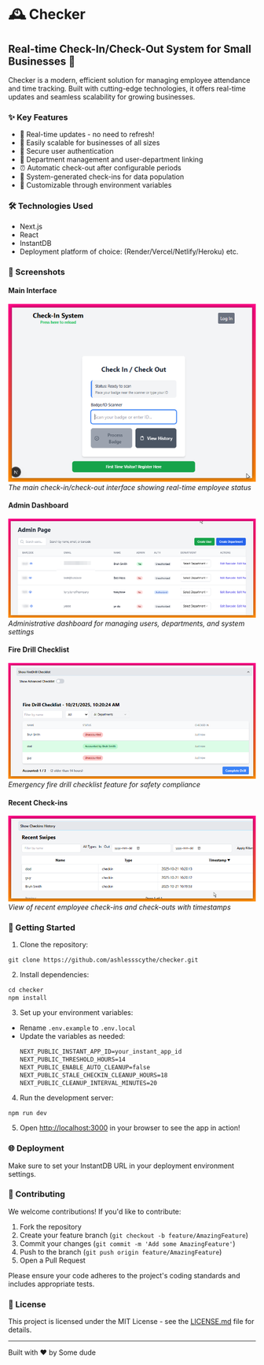# 🕰️ Checker

## Real-time Check-In/Check-Out System for Small Businesses 🏢

Checker is a modern, efficient solution for managing employee attendance and time tracking. Built with cutting-edge technologies, it offers real-time updates and seamless scalability for growing businesses.

### ✨ Key Features

- 🔄 Real-time updates - no need to refresh!
- 🚀 Easily scalable for businesses of all sizes
- 🔐 Secure user authentication
- 🏢 Department management and user-department linking
- ⏰ Automatic check-out after configurable periods
- 🤖 System-generated check-ins for data population
- 🎨 Customizable through environment variables

### 🛠️ Technologies Used

- Next.js
- React
- InstantDB
- Deployment platform of choice: (Render/Vercel/Netlify/Heroku) etc.

### 📸 Screenshots

#### Main Interface

![Main Page](docs/images/main_page.png)
_The main check-in/check-out interface showing real-time employee status_

#### Admin Dashboard

![Admin Page](docs/images/admin_page.png)
_Administrative dashboard for managing users, departments, and system settings_

#### Fire Drill Checklist

![Fire Drill Checklist](docs/images/firedrill_checklist.png)
_Emergency fire drill checklist feature for safety compliance_

#### Recent Check-ins

![Recent Check-ins](docs/images/recent_checkins.png)
_View of recent employee check-ins and check-outs with timestamps_

### 🚀 Getting Started

1. Clone the repository:

```
git clone https://github.com/ashlessscythe/checker.git
```

2. Install dependencies:

```
cd checker
npm install
```

3. Set up your environment variables:

- Rename `.env.example` to `.env.local`
- Update the variables as needed:
  ```
  NEXT_PUBLIC_INSTANT_APP_ID=your_instant_app_id
  NEXT_PUBLIC_THRESHOLD_HOURS=14
  NEXT_PUBLIC_ENABLE_AUTO_CLEANUP=false
  NEXT_PUBLIC_STALE_CHECKIN_CLEANUP_HOURS=18
  NEXT_PUBLIC_CLEANUP_INTERVAL_MINUTES=20
  ```

4. Run the development server:

```
npm run dev
```

5. Open [http://localhost:3000](http://localhost:3000) in your browser to see the app in action!

### 🌐 Deployment

Make sure to set your InstantDB URL in your deployment environment settings.

### 🤝 Contributing

We welcome contributions! If you'd like to contribute:

1. Fork the repository
2. Create your feature branch (`git checkout -b feature/AmazingFeature`)
3. Commit your changes (`git commit -m 'Add some AmazingFeature'`)
4. Push to the branch (`git push origin feature/AmazingFeature`)
5. Open a Pull Request

Please ensure your code adheres to the project's coding standards and includes appropriate tests.

### 📄 License

This project is licensed under the MIT License - see the [LICENSE.md](LICENSE.md) file for details.

---

Built with ❤️ by Some dude
